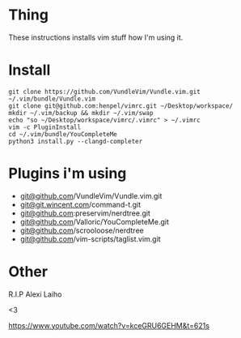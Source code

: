 # Thing
These instructions installs vim stuff how I'm using it.

 
# Install
```
git clone https://github.com/VundleVim/Vundle.vim.git ~/.vim/bundle/Vundle.vim
git clone git@github.com:henpel/vimrc.git ~/Desktop/workspace/
mkdir ~/.vim/backup && mkdir ~/.vim/swap
echo "so ~/Desktop/workspace/vimrc/.vimrc" > ~/.vimrc
vim -c PluginInstall
cd ~/.vim/bundle/YouCompleteMe
python3 install.py --clangd-completer
```

# Plugins i'm using
 * git@github.com/VundleVim/Vundle.vim.git
 * git@git.wincent.com/command-t.git
 * git@github.com:preservim/nerdtree.git
 * git@github.com/Valloric/YouCompleteMe.git
 * git@github.com/scrooloose/nerdtree
 * git@github.com/vim-scripts/taglist.vim.git

# Other
R.I.P Alexi Laiho 

<3

https://www.youtube.com/watch?v=kceGRU6GEHM&t=621s
